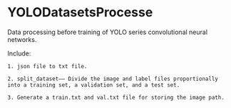 # YOLODatasetsProcesse

Data processing before training of YOLO series convolutional neural networks. 

Include: 

    1. json file to txt file.

    2. split_dataset—— Divide the image and label files proportionally into a training set, a validation set, and a test set.

    3. Generate a train.txt and val.txt file for storing the image path.
